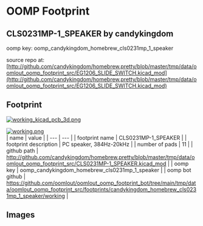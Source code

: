 # OOMP Footprint  
## CLS0231MP-1_SPEAKER  by candykingdom  
  
oomp key: oomp_candykingdom_homebrew_cls0231mp_1_speaker  
  
source repo at: [http://github.com/candykingdom/homebrew.pretty/blob/master/tmp/data/oomlout_oomp_footprint_src/‎EG1206‎_SLIDE_SWITCH.kicad_mod](http://github.com/candykingdom/homebrew.pretty/blob/master/tmp/data/oomlout_oomp_footprint_src/‎EG1206‎_SLIDE_SWITCH.kicad_mod)  
## Footprint  
  
[![working_kicad_pcb_3d.png](working_kicad_pcb_3d_600.png)](working_kicad_pcb_3d.png)  
  
[![working.png](working_600.png)](working.png)  
| name | value | 
| --- | --- | 
| footprint name | CLS0231MP-1_SPEAKER | 
| footprint description | PC speaker, 384Hz-20kHz | 
| number of pads | 11 | 
| github path | http://github.com/candykingdom/homebrew.pretty/blob/master/tmp/data/oomlout_oomp_footprint_src/CLS0231MP-1_SPEAKER.kicad_mod | 
| oomp key | oomp_candykingdom_homebrew_cls0231mp_1_speaker | 
| oomp bot github | https://github.com/oomlout/oomlout_oomp_footprint_bot/tree/main/tmp/data/oomlout_oomp_footprint_src/footprints/candykingdom_homebrew_cls0231mp_1_speaker/working | 
## Images  

